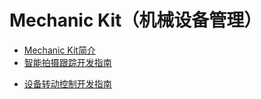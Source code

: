 # Mechanic Kit（机械设备管理）<!--mechanic-kit-->

- [Mechanic Kit简介](mechanic-kit-intro.md)
- [智能拍摄跟踪开发指南](camera-tracking-guide.md)
<!--Del-->
- [设备转动控制开发指南](rotation-control-guide.md)
<!--DelEnd-->
